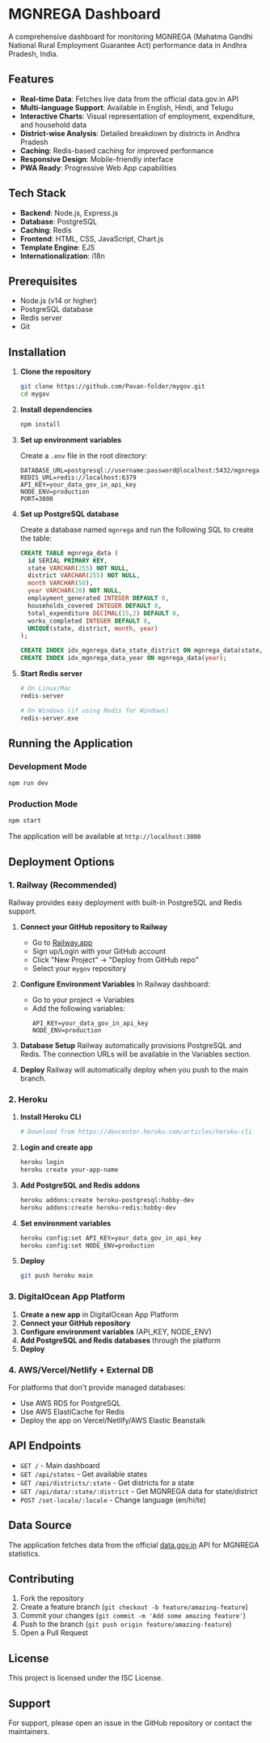 # MGNREGA Dashboard

A comprehensive dashboard for monitoring MGNREGA (Mahatma Gandhi National Rural Employment Guarantee Act) performance data in Andhra Pradesh, India.

## Features

- **Real-time Data**: Fetches live data from the official data.gov.in API
- **Multi-language Support**: Available in English, Hindi, and Telugu
- **Interactive Charts**: Visual representation of employment, expenditure, and household data
- **District-wise Analysis**: Detailed breakdown by districts in Andhra Pradesh
- **Caching**: Redis-based caching for improved performance
- **Responsive Design**: Mobile-friendly interface
- **PWA Ready**: Progressive Web App capabilities

## Tech Stack

- **Backend**: Node.js, Express.js
- **Database**: PostgreSQL
- **Caching**: Redis
- **Frontend**: HTML, CSS, JavaScript, Chart.js
- **Template Engine**: EJS
- **Internationalization**: i18n

## Prerequisites

- Node.js (v14 or higher)
- PostgreSQL database
- Redis server
- Git

## Installation

1. **Clone the repository**
   ```bash
   git clone https://github.com/Pavan-folder/mygov.git
   cd mygov
   ```

2. **Install dependencies**
   ```bash
   npm install
   ```

3. **Set up environment variables**

   Create a `.env` file in the root directory:
   ```env
   DATABASE_URL=postgresql://username:password@localhost:5432/mgnrega
   REDIS_URL=redis://localhost:6379
   API_KEY=your_data_gov_in_api_key
   NODE_ENV=production
   PORT=3000
   ```

4. **Set up PostgreSQL database**

   Create a database named `mgnrega` and run the following SQL to create the table:

   ```sql
   CREATE TABLE mgnrega_data (
     id SERIAL PRIMARY KEY,
     state VARCHAR(255) NOT NULL,
     district VARCHAR(255) NOT NULL,
     month VARCHAR(50),
     year VARCHAR(20) NOT NULL,
     employment_generated INTEGER DEFAULT 0,
     households_covered INTEGER DEFAULT 0,
     total_expenditure DECIMAL(15,2) DEFAULT 0,
     works_completed INTEGER DEFAULT 0,
     UNIQUE(state, district, month, year)
   );

   CREATE INDEX idx_mgnrega_data_state_district ON mgnrega_data(state, district);
   CREATE INDEX idx_mgnrega_data_year ON mgnrega_data(year);
   ```

5. **Start Redis server**
   ```bash
   # On Linux/Mac
   redis-server

   # On Windows (if using Redis for Windows)
   redis-server.exe
   ```

## Running the Application

### Development Mode
```bash
npm run dev
```

### Production Mode
```bash
npm start
```

The application will be available at `http://localhost:3000`

## Deployment Options

### 1. Railway (Recommended)

Railway provides easy deployment with built-in PostgreSQL and Redis support.

1. **Connect your GitHub repository to Railway**
   - Go to [Railway.app](https://railway.app)
   - Sign up/Login with your GitHub account
   - Click "New Project" → "Deploy from GitHub repo"
   - Select your `mygov` repository

2. **Configure Environment Variables**
   In Railway dashboard:
   - Go to your project → Variables
   - Add the following variables:
     ```
     API_KEY=your_data_gov_in_api_key
     NODE_ENV=production
     ```

3. **Database Setup**
   Railway automatically provisions PostgreSQL and Redis. The connection URLs will be available in the Variables section.

4. **Deploy**
   Railway will automatically deploy when you push to the main branch.

### 2. Heroku

1. **Install Heroku CLI**
   ```bash
   # Download from https://devcenter.heroku.com/articles/heroku-cli
   ```

2. **Login and create app**
   ```bash
   heroku login
   heroku create your-app-name
   ```

3. **Add PostgreSQL and Redis addons**
   ```bash
   heroku addons:create heroku-postgresql:hobby-dev
   heroku addons:create heroku-redis:hobby-dev
   ```

4. **Set environment variables**
   ```bash
   heroku config:set API_KEY=your_data_gov_in_api_key
   heroku config:set NODE_ENV=production
   ```

5. **Deploy**
   ```bash
   git push heroku main
   ```

### 3. DigitalOcean App Platform

1. **Create a new app** in DigitalOcean App Platform
2. **Connect your GitHub repository**
3. **Configure environment variables** (API_KEY, NODE_ENV)
4. **Add PostgreSQL and Redis databases** through the platform
5. **Deploy**

### 4. AWS/Vercel/Netlify + External DB

For platforms that don't provide managed databases:
- Use AWS RDS for PostgreSQL
- Use AWS ElastiCache for Redis
- Deploy the app on Vercel/Netlify/AWS Elastic Beanstalk

## API Endpoints

- `GET /` - Main dashboard
- `GET /api/states` - Get available states
- `GET /api/districts/:state` - Get districts for a state
- `GET /api/data/:state/:district` - Get MGNREGA data for state/district
- `POST /set-locale/:locale` - Change language (en/hi/te)

## Data Source

The application fetches data from the official [data.gov.in](https://data.gov.in) API for MGNREGA statistics.

## Contributing

1. Fork the repository
2. Create a feature branch (`git checkout -b feature/amazing-feature`)
3. Commit your changes (`git commit -m 'Add some amazing feature'`)
4. Push to the branch (`git push origin feature/amazing-feature`)
5. Open a Pull Request

## License

This project is licensed under the ISC License.

## Support

For support, please open an issue in the GitHub repository or contact the maintainers.
